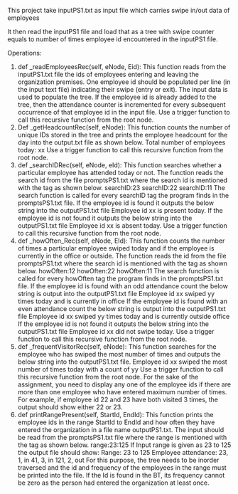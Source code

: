 This project take inputPS1.txt as input file which carries swipe in/out data of employees

It then read the inputPS1 file and load that as a tree with swipe counter equals to number of times employee id encountered in the inputPS1 file.


Operations:
1. def _readEmployeesRec(self, eNode, Eid): This function reads from the inputPS1.txt file the ids of employees entering and leaving the organization premises. One employee id should be populated per line (in the input text file) indicating their swipe (entry or exit). The input data is used to populate the tree. If the employee id is already added to the tree, then the attendance counter is incremented for every subsequent occurrence of that employee id in the input file. Use a trigger function to call this recursive function from the root node.
2. Def _getHeadcountRec(self, eNode): This function counts the number of unique IDs stored in the tree and prints the employee headcount for the day into the output.txt file as shown below.
Total number of employees today: xx
Use a trigger function to call this recursive function from the root node.
3. def _searchIDRec(self, eNode, eId): This function searches whether a particular employee has attended today or not. The function reads the search id from the file promptsPS1.txt where the search id is mentioned with the tag as shown below.
searchID:23
searchID:22
searchID:11
The search function is called for every searchID tag the program finds in the promptsPS1.txt file.
If the employee id is found it outputs the below string into the outputPS1.txt file
Employee id xx is present today.
If the employee id is not found it outputs the below string into the outputPS1.txt file
Employee id xx is absent today.
Use a trigger function to call this recursive function from the root node.
4. def _howOften_Rec(self, eNode, EId): This function counts the number of times a particular employee swiped today and if the employee is currently in the office or outside.
The function reads the id from the file promptsPS1.txt where the search id is mentioned with the tag as shown below.
howOften:12
howOften:22
howOften:11
The search function is called for every howOften tag the program finds in the promptsPS1.txt file.
If the employee id is found with an odd attendance count the below string is output into the outputPS1.txt file
Employee id xx swiped yy times today and is currently in office
If the employee id is found with an even attendance count the below string is output into the outputPS1.txt file
Employee id xx swiped yy times today and is currently outside office
If the employee id is not found it outputs the below string into the outputPS1.txt file
Employee id xx did not swipe today.
Use a trigger function to call this recursive function from the root node.
5. def _frequentVisitorRec(self, eNode): This function searches for the employee who has swiped the most number of times and outputs the below string into the outputPS1.txt file.
Employee id xx swiped the most number of times today with a count of yy
Use a trigger function to call this recursive function from the root node. For the sake of the assignment, you need to display any one of the employee ids if there are more than one employee who have entered maximum number of times. For example, if employee id 22 and 23 have both visited 3 times, the output should show either 22 or 23.
6. def printRangePresent(self, StartId, EndId): This function prints the employee ids in the range StartId to EndId and how often they have entered the organization in a file name outputPS1.txt.
The input should be read from the promptsPS1.txt file where the range is mentioned with the tag as shown below.
range:23:125
If Input range is given as 23 to 125 the output file should show:
Range: 23 to 125
Employee attendance:
23, 1, in
41, 3, in
121, 2, out
For this purpose, the tree needs to be inorder traversed and the id and frequency of the employees in the range must be printed into the file. If the Id is found in the BT, its frequency cannot be zero as the person had entered the organization at least once.
